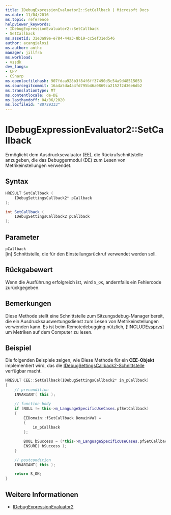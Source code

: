 ```yaml
---
title: IDebugExpressionEvaluator2::SetCallback | Microsoft Docs
ms.date: 11/04/2016
ms.topic: reference
helpviewer_keywords:
- IDebugExpressionEvaluator2::SetCallback
- SetCallback
ms.assetid: 31e3a99e-e784-44a3-8b19-cc5ef31ed546
author: acangialosi
ms.author: anthc
manager: jillfra
ms.workload:
- vssdk
dev_langs:
- CPP
- CSharp
ms.openlocfilehash: 907fdaa928b3f84f6ff37490d5c54a9d48515053
ms.sourcegitcommit: 16a4a5da4a4fd795b46a0869ca2152f2d36e6db2
ms.translationtype: MT
ms.contentlocale: de-DE
ms.lasthandoff: 04/06/2020
ms.locfileid: "80729333"
---
```

# <a name="idebugexpressionevaluator2setcallback"></a>IDebugExpressionEvaluator2::SetCallback
Ermöglicht dem Ausdrucksevaluator (EE), die Rückrufschnittstelle anzugeben, die das Debuggermodul (DE) zum Lesen von Metrikeinstellungen verwendet.

## <a name="syntax"></a>Syntax

```cpp
HRESULT SetCallback (
    IDebugSettingsCallback2* pCallback
);
```

```csharp
int SetCallback (
    IDebugSettingsCallback2 pCallback
);
```

## <a name="parameters"></a>Parameter
`pCallback`\
[in] Schnittstelle, die für den Einstellungsrückruf verwendet werden soll.

## <a name="return-value"></a>Rückgabewert
Wenn die Ausführung erfolgreich ist, wird `S_OK`, andernfalls ein Fehlercode zurückgegeben.

## <a name="remarks"></a>Bemerkungen
Diese Methode stellt eine Schnittstelle zum Sitzungsdebug-Manager bereit, die ein Ausdrucksauswertungsdienst zum Lesen von Metrikeinstellungen verwenden kann. Es ist beim Remotedebugging nützlich, [!INCLUDE[vsprvs](../../../code-quality/includes/vsprvs_md.md)] um Metriken auf dem Computer zu lesen.

## <a name="example"></a>Beispiel
Die folgenden Beispiele zeigen, wie Diese Methode für ein **CEE-Objekt** implementiert wird, das die [IDebugSettingsCallback2-Schnittstelle](../../../extensibility/debugger/reference/idebugsettingscallback2.md) verfügbar macht.

```cpp
HRESULT CEE::SetCallback(IDebugSettingsCallback2* in_pCallback)
{
    // precondition
    INVARIANT( this );

    // function body
    if (NULL != this->m_LanguageSpecificUseCases.pfSetCallback)
    {
        EEDomain::fSetCallback DomainVal =
        {
            in_pCallback
        };

        BOOL bSuccess = (*this->m_LanguageSpecificUseCases.pfSetCallback)(DomainVal);
        ENSURE( bSuccess );
    }

    // postcondition
    INVARIANT( this );

    return S_OK;
}
```

## <a name="see-also"></a>Weitere Informationen
- [IDebugExpressionEvaluator2](../../../extensibility/debugger/reference/idebugexpressionevaluator2.md)
